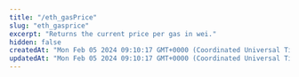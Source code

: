 ```yaml
---
title: "/eth_gasPrice"
slug: "eth_gasprice"
excerpt: "Returns the current price per gas in wei."
hidden: false
createdAt: "Mon Feb 05 2024 09:10:17 GMT+0000 (Coordinated Universal Time)"
updatedAt: "Mon Feb 05 2024 09:10:17 GMT+0000 (Coordinated Universal Time)"
---
```

